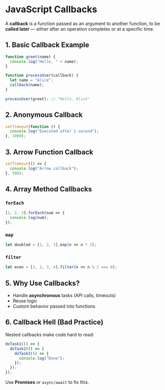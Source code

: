 # JavaScript Callbacks

A **callback** is a function passed as an argument to another function, to be **called later** — either after an operation completes or at a specific time.

## 1. Basic Callback Example

```js
function greet(name) {
  console.log("Hello, " + name);
}

function processUser(callback) {
  let name = "Alice";
  callback(name);
}

processUser(greet); // "Hello, Alice"
```

## 2. Anonymous Callback

```js
setTimeout(function () {
  console.log("Executed after 1 second");
}, 1000);
```

## 3. Arrow Function Callback

```js
setTimeout(() => {
  console.log("Arrow callback");
}, 500);
```

## 4. Array Method Callbacks

### `forEach`

```js
[1, 2, 3].forEach(num => {
  console.log(num);
});
```

### `map`

```js
let doubled = [1, 2, 3].map(n => n * 2);
```

### `filter`

```js
let even = [1, 2, 3, 4].filter(n => n % 2 === 0);
```

## 5. Why Use Callbacks?

* Handle **asynchronous** tasks (API calls, timeouts)
* Reuse logic
* Custom behavior passed into functions

## 6. Callback Hell (Bad Practice)

Nested callbacks make code hard to read:

```js
doTask1(() => {
  doTask2(() => {
    doTask3(() => {
      console.log("Done");
    });
  });
});
```

Use **Promises** or `async/await` to fix this.
